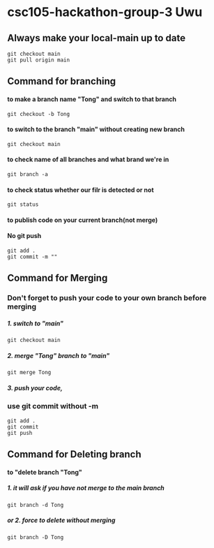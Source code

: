 # csc105-hackathon-group-3 Uwu


## Always make your local-main up to date
```
git checkout main
git pull origin main
```

## Command for branching
#### to make a branch name "Tong" and switch to that branch
`git checkout -b Tong`

#### to switch to the branch "main" without creating new branch
`git checkout main`

#### to check name of all branches and what brand we're in
`git branch -a`

#### to check status whether our filr is detected or not
`git status`

#### to publish code on your current branch(not merge)
#### No git push
```
git add .
git commit -m ""
```

## Command for Merging
### Don't forget to push your code to your own branch before merging

##### 1. switch to "main"
`git checkout main`

##### 2. merge "Tong" branch to "main"
`git merge Tong`

##### 3. push your code,
### use git commit without -m
```
git add .
git commit
git push
```

## Command for Deleting branch
#### to "delete branch "Tong"
##### 1. it will ask if you have not merge to the main branch
`git branch -d Tong`
##### or 2. force to delete without merging
`git branch -D Tong`
